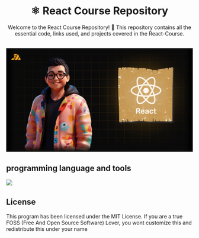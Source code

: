 <div align="center">
<h1 align="center">⚛️ React Course Repository</h1>
Welcome to the React Course Repository! 🚀 This repository contains all the essential code, links used, and projects covered in the React-Course.
<br />
<br />
</div>

![React Course Desktop Demo](./repository-assets/react-course.jpg "Desktop Demo")


## programming language and tools

<p>
   <a href="#">
    <img src="https://skillicons.dev/icons?i=html,css,js,bootstrap,react,vscode,&perline=6" />
   </a>
</p>


## License

This program has been licensed under the MIT License. If you are a true FOSS (Free And Open Source Software) Lover, you wont customize this and redistribute this under your name
